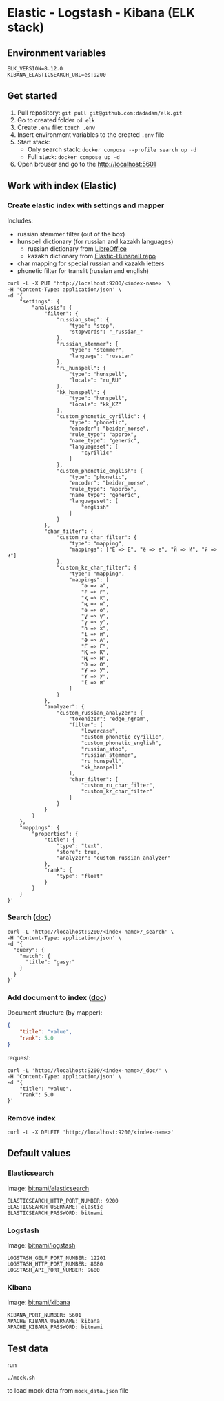 # Elastic - Logstash - Kibana (ELK stack)

## Environment variables
```text
ELK_VERSION=8.12.0
KIBANA_ELASTICSEARCH_URL=es:9200
```

## Get started
1. Pull repository: ```git pull git@github.com:dadadam/elk.git```
2. Go to created folder ```cd elk```
3. Create ```.env``` file: ```touch .env```
4. Insert environment variables to the created ```.env``` file
5. Start stack:
    - Only search stack: ```docker compose --profile search up -d```
    - Full stack: ```docker compose up -d```
6. Open brouser and go to the [http://localhost:5601](http://localhost:5601)


## Work with index (Elastic)

### Create elastic index with settings and mapper
Includes:
- russian stemmer filter (out of the box)
- hunspell dictionary (for russian and kazakh languages)
    - russian dictionary from [LibreOffice](https://extensions.libreoffice.org/en/extensions/show/russian-spellcheck-dictionary.-based-on-works-of-aot-group)
    - kazakh dictionary from [Elastic-Hunspell repo](https://github.com/elastic/hunspell)
- char mapping for special russian and kazakh letters
- phonetic filter for translit (russian and english)
```shell
curl -L -X PUT 'http://localhost:9200/<index-name>' \
-H 'Content-Type: application/json' \
-d '{
    "settings": {
        "analysis": {
            "filter": {
                "russian_stop": {
                    "type": "stop",
                    "stopwords": "_russian_"
                },
                "russian_stemmer": {
                    "type": "stemmer",
                    "language": "russian"
                },
                "ru_hunspell": {
                    "type": "hunspell",
                    "locale": "ru_RU"
                },
                "kk_hanspell": {
                    "type": "hunspell",
                    "locale": "kk_KZ"
                },
                "custom_phonetic_cyrillic": {
                    "type": "phonetic",
                    "encoder": "beider_morse",
                    "rule_type": "approx",
                    "name_type": "generic",
                    "languageset": [
                        "cyrillic"
                    ]
                },
                "custom_phonetic_english": {
                    "type": "phonetic",
                    "encoder": "beider_morse",
                    "rule_type": "approx",
                    "name_type": "generic",
                    "languageset": [
                        "english"
                    ]
                }
            },
            "char_filter": {
                "custom_ru_char_filter": {
                    "type": "mapping",
                    "mappings": ["Ё => Е", "ё => е", "Й => И", "й => и"]
                },
                "custom_kz_char_filter": {
                    "type": "mapping",
                    "mappings": [
                        "ә => a",
                        "ғ => г",
                        "қ => к",
                        "ң => н",
                        "ө => о",
                        "ұ => у",
                        "ү => у",
                        "h => х",
                        "і => и",
                        "Ә => А",
                        "Ғ => Г",
                        "Қ => К",
                        "Ң => Н",
                        "Ө => О",
                        "Ұ => У",
                        "Ү => У",
                        "І => и"
                    ]
                }
            },
            "analyzer": {
                "custom_russian_analyzer": {
                    "tokenizer": "edge_ngram",
                    "filter": [
                        "lowercase",
                        "custom_phonetic_cyrillic",
                        "custom_phonetic_english",
                        "russian_stop",
                        "russian_stemmer",
                        "ru_hunspell",
                        "kk_hanspell"
                    ],
                    "char_filter": [
                        "custom_ru_char_filter",
                        "custom_kz_char_filter"
                    ]
                }
            }
        }
    },
    "mappings": {
        "properties": {
            "title": {
                "type": "text",
                "store": true,
                "analyzer": "custom_russian_analyzer"
            },
            "rank": {
                "type": "float"
            }
        }
    }
}'
```

### Search ([doc](https://www.elastic.co/guide/en/elasticsearch/reference/current/search-search.html))
```shell
curl -L 'http://localhost:9200/<index-name>/_search' \
-H 'Content-Type: application/json' \
-d '{
  "query": {
    "match": {
      "title": "gasyr"
    }
  }
}'
```

### Add document to index ([doc](https://www.elastic.co/guide/en/elasticsearch/reference/current/docs-index_.html))
Document structure (by mapper):
```json
{
    "title": "value",
    "rank": 5.0
}
```
request:
```shell
curl -L 'http://localhost:9200/<index-name>/_doc/' \
-H 'Content-Type: application/json' \
-d '{
    "title": "value",
    "rank": 5.0
}'
```

### Remove index
```shell
curl -L -X DELETE 'http://localhost:9200/<index-name>'
```


## Default values

### Elasticsearch
Image: [bitnami/elasticsearch](https://hub.docker.com/r/bitnami/elasticsearch)

```
ELASTICSEARCH_HTTP_PORT_NUMBER: 9200
ELASTICSEARCH_USERNAME: elastic
ELASTICSEARCH_PASSWORD: bitnami
```


### Logstash
Image: [bitnami/logstash](https://hub.docker.com/r/bitnami/logstash)

```
LOGSTASH_GELF_PORT_NUMBER: 12201
LOGSTASH_HTTP_PORT_NUMBER: 8080
LOGSTASH_API_PORT_NUMBER: 9600
```


### Kibana
Image: [bitnami/kibana](https://hub.docker.com/r/bitnami/kibana)

```
KIBANA_PORT_NUMBER: 5601
APACHE_KIBANA_USERNAME: kibana
APACHE_KIBANA_PASSWORD: bitnami
```

## Test data
run
```shell
./mock.sh
```
to load mock data from ```mock_data.json``` file
